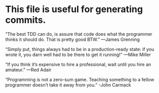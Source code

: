 # This file is useful for generating commits. 

“The best TDD can do, is assure that code does what the programmer thinks it should do. That is pretty good BTW.”
—James Grenning

“Simply put, things always had to be in a production-ready state: if you wrote it, you darn well had to be there to get it running!”
—Mike Miller

“If you think it’s expensive to hire a professional, wait until you hire an amateur.”
—Red Adair

“Programming is not a zero-sum game. Teaching something to a fellow programmer doesn’t take it away from you.”
-John Carmack
